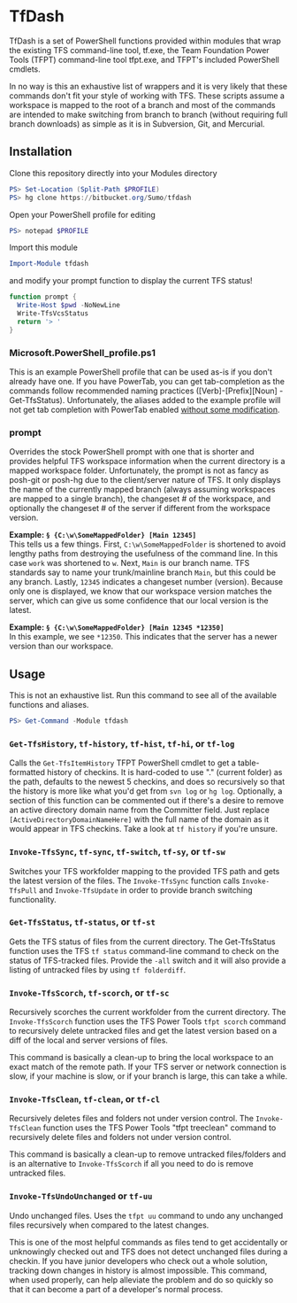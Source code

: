 # TfDash

TfDash is a set of PowerShell functions provided within modules that wrap the existing TFS command-line tool, tf.exe, the Team Foundation Power Tools (TFPT) command-line tool tfpt.exe, and TFPT's included PowerShell cmdlets.

In no way is this an exhaustive list of wrappers and it is very likely that these commands don't fit your style of working with TFS.  These scripts assume a workspace is mapped to the root of a branch and most of the commands are intended to make switching from branch to branch (without requiring full branch downloads) as simple as it is in Subversion, Git, and Mercurial.

## Installation

Clone this repository directly into your Modules directory 

```powershell
PS> Set-Location (Split-Path $PROFILE)
PS> hg clone https://bitbucket.org/Sumo/tfdash
```

Open your PowerShell profile for editing

```powershell
PS> notepad $PROFILE
```

Import this module

```powershell
Import-Module tfdash
```

and modify your prompt function to display the current TFS status!

```powershell
function prompt {
  Write-Host $pwd -NoNewLine
  Write-TfsVcsStatus
  return '> '
}
```

### Microsoft.PowerShell_profile.ps1

This is an example PowerShell profile that can be used as-is if you don't already have one. If you have PowerTab, you can get tab-completion as the commands follow recommended naming practices ([Verb]-[Prefix][Noun] - Get-TfsStatus). Unfortunately, the aliases added to the example profile will not get tab completion with PowerTab enabled [without some modification][1].

### prompt

Overrides the stock PowerShell prompt with one that is shorter and provides helpful TFS workspace information when the current directory is a mapped workspace folder.  Unfortunately, the prompt is not as fancy as posh-git or posh-hg due to the client/server nature of TFS.  It only displays the name of the currently mapped branch (always assuming workspaces are mapped to a single branch), the changeset # of the workspace, and optionally the changeset # of the server if different from the workspace version.

**Example: `§ {C:\w\SomeMappedFolder} [Main 12345] `**  
This tells us a few things.  First, `C:\w\SomeMappedFolder` is shortened to avoid lengthy paths from destroying the usefulness of the command line.  In this case `work` was shortened to `w`.  Next, `Main` is our branch name.  TFS standards say to name your trunk/mainline branch `Main`, but this could be any branch.  Lastly, `12345` indicates a changeset number (version).  Because only one is displayed, we know that our workspace version matches the server, which can give us some confidence that our local version is the latest.

**Example: `§ {C:\w\SomeMappedFolder} [Main 12345 *12350] `**  
In this example, we see `*12350`.  This indicates that the server has a newer version than our workspace.

## Usage

This is not an exhaustive list. Run this command to see all of the available functions and aliases.

```powershell
PS> Get-Command -Module tfdash
```

### `Get-TfsHistory`, `tf-history`, `tf-hist`, `tf-hi`, or `tf-log`

Calls the `Get-TfsItemHistory` TFPT PowerShell cmdlet to get a table-formatted history of checkins. It is hard-coded to use "." (current folder) as the path, defaults to the newest 5 checkins, and does so recursively so that the history is more like what you'd get from `svn log` or `hg log`. Optionally, a section of this function can be commented out if there's a desire to remove an active directory domain name from the Committer field.  Just replace `[ActiveDirectoryDomainNameHere]` with the full name of the domain as it would appear in TFS checkins.  Take a look at `tf history` if you're unsure.

### `Invoke-TfsSync`, `tf-sync`, `tf-switch`, `tf-sy`, or `tf-sw`

Switches your TFS workfolder mapping to the provided TFS path and gets the latest version of the files.  The `Invoke-TfsSync` function calls `Invoke-TfsPull` and `Invoke-TfsUpdate` in order to provide branch switching functionality.

### `Get-TfsStatus`, `tf-status`, or `tf-st`

Gets the TFS status of files from the current directory.  The Get-TfsStatus function uses the TFS `tf status` command-line command to check on the status of TFS-tracked files.  Provide the `-all` switch and it will also provide a listing of untracked files by using `tf folderdiff`.

### `Invoke-TfsScorch`, `tf-scorch`, or `tf-sc`

Recursively scorches the current workfolder from the current directory.  The `Invoke-TfsScorch` function uses the TFS Power Tools `tfpt scorch` command to recursively delete untracked files and get the latest version based on a diff of the local and server versions of files.

This command is basically a clean-up to bring the local workspace to an exact match of the remote path.  If your TFS server or network connection is slow, if your machine is slow, or if your branch is large, this can take a while.

### `Invoke-TfsClean`, `tf-clean`, or `tf-cl`

Recursively deletes files and folders not under version control.  The `Invoke-TfsClean` function uses the TFS Power Tools "tfpt treeclean" command to recursively delete files and folders not under version control.

This command is basically a clean-up to remove untracked files/folders and is an alternative to `Invoke-TfsScorch` if all you need to do is remove untracked files.

### `Invoke-TfsUndoUnchanged` or `tf-uu`

Undo unchanged files.  Uses the `tfpt uu` command to undo any unchanged files recursively when compared to the latest changes.

This is one of the most helpful commands as files tend to get accidentally or unknowingly checked out and TFS does not detect unchanged files during a checkin.  If you have junior developers who check out a whole solution, tracking down changes in history is almost impossible.  This command, when used properly, can help alleviate the problem and do so quickly so that it can become a part of a developer's normal process.

 [1]: http://stackoverflow.com/questions/15119039/is-it-possible-to-configure-tab-completion-with-powertab-for-aliased-functions